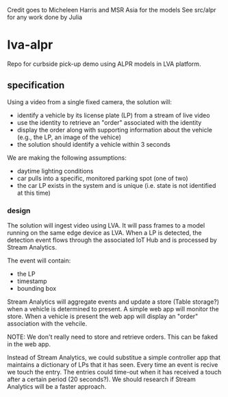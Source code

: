 Credit goes to Micheleen Harris and MSR Asia for the models
See src/alpr for any work done by Julia

# lva-alpr
Repo for curbside pick-up demo using ALPR models in LVA platform.

## specification

Using a video from a single fixed camera, the solution will:
- identify a vehicle by its license plate (LP) from a stream of live video
- use the identity to retrieve an "order" associated with the identity
- display the order along with supporting information about the vehicle (e.g., the LP, an image of the vehice)
- the solution should identify a vehicle within 3 seconds

We are making the following assumptions:
- daytime lighting conditions
- car pulls into a specific, monitored parking spot (one of two)
- the car LP exists in the system and is unique (i.e. state is not identified at this time)

### design

The solution will ingest video using LVA. It will pass frames to a model running on the same edge device as LVA.
When a LP is detected, the detection event flows through the associated IoT Hub and is processed by Stream Analytics.

The event will contain:
- the LP
- timestamp
- bounding box

Stream Analytics will aggregate events and update a store (Table storage?) when a vehicle is determined to present.
A simple web app  will monitor the store. When a vehicle is present the web app will display an "order" association with the vehcile.

NOTE: We don't really need to store and retrieve orders. This can be faked in the web app.

Instead of Stream Analytics, we could substitue a simple controller app that maintains a dictionary of LPs that it has seen. Every time an event is recive we touch the entry. The entries could time-out when it has received a touch after a certain period (20 seconds?). We should research if Stream Analytics will be a faster approach.